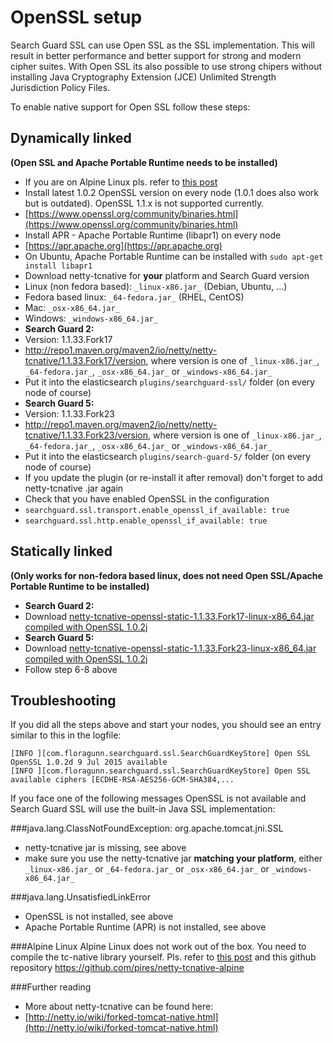 <!---
Copryight 2016 floragunn UG (haftungsbeschränkt)
-->

# OpenSSL setup

Search Guard SSL can use Open SSL as the SSL implementation. This will result in better performance and better support for strong and modern cipher suites. With Open SSL its also possible to use strong chipers without installing Java Cryptography Extension (JCE) Unlimited Strength Jurisdiction Policy Files. 

To enable native support for Open SSL follow these steps:

## Dynamically linked

**(Open SSL and Apache Portable Runtime needs to be installed)**

* If you are on Alpine Linux pls. refer to [this post](https://groups.google.com/forum/?utm_medium=email&utm_source=footer#!msg/search-guard/dLr4SYeDMOE/915APogFBQAJ)
* Install latest 1.0.2 OpenSSL version on every node (1.0.1 does also work but is outdated). OpenSSL 1.1.x is not supported currently.
 *  [https://www.openssl.org/community/binaries.html](https://www.openssl.org/community/binaries.html)
* Install APR - Apache Portable Runtime (libapr1) on every node
 * [https://apr.apache.org](https://apr.apache.org)
 * On Ubuntu, Apache Portable Runtime can be installed with `sudo apt-get install libapr1`
* Download netty-tcnative for **your** platform and Search Guard version
 * Linux (non fedora based): `_linux-x86.jar_` (Debian, Ubuntu, ...) 
 * Fedora based linux: `_64-fedora.jar_` (RHEL, CentOS)
 * Mac: `_osx-x86_64.jar_`
 * Windows: `_windows-x86_64.jar_`
* **Search Guard 2:**
 * Version: 1.1.33.Fork17
 * http://repo1.maven.org/maven2/io/netty/netty-tcnative/1.1.33.Fork17/version, where version is one of `_linux-x86.jar_`, `_64-fedora.jar_`, `_osx-x86_64.jar_`
 or `_windows-x86_64.jar_` 
 * Put it into the elasticsearch `plugins/searchguard-ssl/` folder (on every node of course)
* **Search Guard 5:**
 * Version: 1.1.33.Fork23
 * http://repo1.maven.org/maven2/io/netty/netty-tcnative/1.1.33.Fork23/version, where version is one of `_linux-x86.jar_`, `_64-fedora.jar_`, `_osx-x86_64.jar_`
 or `_windows-x86_64.jar_`
 * Put it into the elasticsearch `plugins/search-guard-5/` folder (on every node of course)
* If you update the plugin (or re-install it after removal) don't forget to add netty-tcnative .jar again
* Check that you have enabled OpenSSL in the configuration
 * `searchguard.ssl.transport.enable_openssl_if_available: true`
 * `searchguard.ssl.http.enable_openssl_if_available: true`

## Statically linked

**(Only works for non-fedora based linux, does not need Open SSL/Apache Portable Runtime to be installed)**

* **Search Guard 2:**
 * Download [netty-tcnative-openssl-static-1.1.33.Fork17-linux-x86_64.jar compiled with OpenSSL 1.0.2j
](https://github.com/floragunncom/sg-assets/blob/master/netty-tcnative-openssl-static-linux-x86_64/netty-tcnative-openssl-static-1.1.33.Fork17-linux-x86_64.jar?raw=true) 
* **Search Guard 5:**
 * Download [netty-tcnative-openssl-static-1.1.33.Fork23-linux-x86_64.jar compiled with OpenSSL 1.0.2j
](https://github.com/floragunncom/sg-assets/blob/master/netty-tcnative-openssl-static-linux-x86_64/netty-tcnative-openssl-static-1.1.33.Fork23-linux-x86_64.jar?raw=true)
* Follow step 6-8 above

## Troubleshooting 

If you did all the steps above and start your nodes, you should see an entry similar to this in the logfile:

```
[INFO ][com.floragunn.searchguard.ssl.SearchGuardKeyStore] Open SSL OpenSSL 1.0.2d 9 Jul 2015 available
[INFO ][com.floragunn.searchguard.ssl.SearchGuardKeyStore] Open SSL available ciphers [ECDHE-RSA-AES256-GCM-SHA384,...
```

If you face one of the following messages OpenSSL is not available and Search Guard SSL will use the built-in Java SSL implementation:

###java.lang.ClassNotFoundException: org.apache.tomcat.jni.SSL
* netty-tcnative jar is missing, see above
* make sure you use the netty-tcnative jar **matching your platform**, either `_linux-x86.jar_` or `_64-fedora.jar_` or `_osx-x86_64.jar_` or `_windows-x86_64.jar_` 

###java.lang.UnsatisfiedLinkError
* OpenSSL is not installed, see above
* Apache Portable Runtime (APR) is not installed, see above

###Alpine Linux
Alpine Linux does not work out of the box. You need to compile the tc-native library yourself.
Pls. refer to [this post](https://groups.google.com/forum/?utm_medium=email&utm_source=footer#!msg/search-guard/dLr4SYeDMOE/915APogFBQAJ) and this github repository https://github.com/pires/netty-tcnative-alpine

###Further reading
* More about netty-tcnative can be found here: 
 * [http://netty.io/wiki/forked-tomcat-native.html](http://netty.io/wiki/forked-tomcat-native.html)
